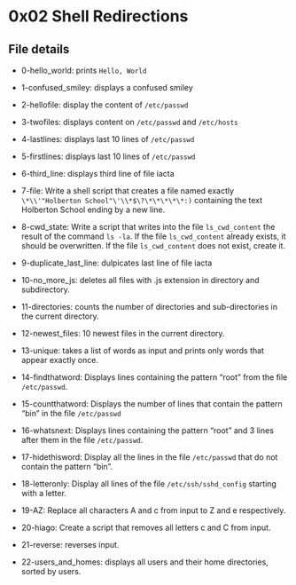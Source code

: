 # 0x02 Shell Redirections

## File details

* 0-hello_world: prints ```Hello, World```  

* 1-confused_smiley: displays a confused smiley  

* 2-hellofile: display the content of ```/etc/passwd```  

* 3-twofiles: displays content on ```/etc/passwd``` and ```/etc/hosts```  

* 4-lastlines: displays last 10 lines of ```/etc/passwd```  

* 5-firstlines: displays last 10 lines of ```/etc/passwd```  

* 6-third_line: displays third line of file iacta  

* 7-file: Write a shell script that creates a file named exactly ```\*\\'"Holberton School"\'\\*$\?\*\*\*\*\*:)``` containing the text Holberton School ending by a new line.  

* 8-cwd_state: Write a script that writes into the file ```ls_cwd_content``` the result of the command ```ls -la```. If the file ```ls_cwd_content``` already exists, it should be overwritten. If the file ```ls_cwd_content``` does not exist, create it.  

* 9-duplicate_last_line: dulpicates last line of file iacta  

* 10-no_more_js: deletes all files with .js extension in directory and subdirectory.  

* 11-directories: counts the number of directories and sub-directories in the current directory.  

* 12-newest_files: 10 newest files in the current directory.  

* 13-unique: takes a list of words as input and prints only words that appear exactly once.  

* 14-findthatword: Displays lines containing the pattern “root” from the file ```/etc/passwd```.  

* 15-countthatword: Displays the number of lines that contain the pattern “bin” in the file ```/etc/passwd```  

* 16-whatsnext: Displays lines containing the pattern “root” and 3 lines after them in the file ```/etc/passwd```.  

* 17-hidethisword: Display all the lines in the file ```/etc/passwd``` that do not contain the pattern “bin”.  

* 18-letteronly: Display all lines of the file ```/etc/ssh/sshd_config``` starting with a letter.  

* 19-AZ: Replace all characters A and c from input to Z and e respectively.  

* 20-hiago: Create a script that removes all letters c and C from input.  

* 21-reverse: reverses input.  

* 22-users_and_homes: displays all users and their home directories, sorted by users.  

